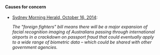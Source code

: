 #### Causes for concern

* [Sydney Morning Herald, October 16, 2014](https://archive.today/9Ua5O#selection-1151.0-1151.300):

  *The "foreign fighters" bill means there will be a major expansion of facial
  recognition imaging of Australians passing through international airports in
  a crackdown on passport fraud that could eventually apply to a wide range of
  biometric data – which could be shared with other government agencies.*
